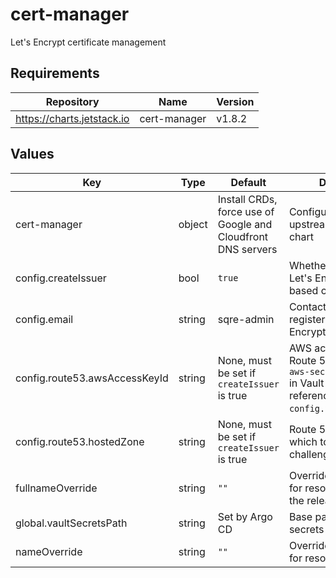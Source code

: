# cert-manager

Let's Encrypt certificate management

## Requirements

| Repository | Name | Version |
|------------|------|---------|
| https://charts.jetstack.io | cert-manager | v1.8.2 |

## Values

| Key | Type | Default | Description |
|-----|------|---------|-------------|
| cert-manager | object | Install CRDs, force use of Google and Cloudfront DNS servers | Configuration for upstream cert-manager chart |
| config.createIssuer | bool | `true` | Whether to create a Let's Encrypt DNS-based cluster issuer |
| config.email | string | sqre-admin | Contact email address registered with Let's Encrypt |
| config.route53.awsAccessKeyId | string | None, must be set if `createIssuer` is true | AWS access key ID for Route 53 (must match `aws-secret-access-key` in Vault secret referenced by `config.vaultSecretPath`) |
| config.route53.hostedZone | string | None, must be set if `createIssuer` is true | Route 53 hosted zone in which to create challenge records |
| fullnameOverride | string | `""` | Override the full name for resources (includes the release name) |
| global.vaultSecretsPath | string | Set by Argo CD | Base path for Vault secrets |
| nameOverride | string | `""` | Override the base name for resources |

